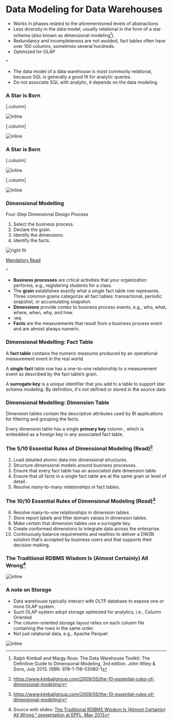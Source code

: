 # Data Modeling for Data Warehouses

- Works in phases related to the aforementioned levels of abstractions
- Less diversity in the data model, usually relational in the form of a star schema (also known as dimensional modeling[^41]).
- Redundancy and incompleteness are not avoided, fact tables often have over 100 columns, sometimes several hundreds.
- Optimized for OLAP

^ 
- The data model of a data warehouse is most commonly relational, because SQL is generally a good fit for analytic queries.
- Do not associate SQL with analytic, it depends on the data modeling. 

[^41]: Ralph Kimball and Margy Ross: The Data Warehouse Toolkit: The Definitive Guide to Dimensional Modeling, 3rd edition. John Wiley & Sons, July 2013. ISBN: 978-1-118-53080-1

### A Star is Born

[.column]

![inline](https://docs.microsoft.com/en-us/power-bi/guidance/media/star-schema/star-schema-example1.png)

[.column]

![inline](https://m.media-amazon.com/images/M/MV5BNmE5ZmE3OGItNTdlNC00YmMxLWEzNjctYzAwOGQ5ODg0OTI0XkEyXkFqcGdeQXVyMTMxODk2OTU@._V1_.jpg)

### A Star is Born

[.column]

![inline](https://docs.microsoft.com/en-us/power-bi/guidance/media/star-schema/star-schema-example2.png)

[.column]

![inline](https://m.media-amazon.com/images/M/MV5BNmE5ZmE3OGItNTdlNC00YmMxLWEzNjctYzAwOGQ5ODg0OTI0XkEyXkFqcGdeQXVyMTMxODk2OTU@._V1_.jpg)


### Dimensional Modelling

Four-Step Dimensional Design Process

1. Select the business process.
2. Declare the grain.
3. Identify the dimensions.
4. Identify the facts.

![right fit](https://images-na.ssl-images-amazon.com/images/I/51dvU76edNL._SX399_BO1,204,203,200_.jpg)

[Mandatory Read](http://www.kimballgroup.com/wp-content/uploads/2013/08/2013.09-Kimball-Dimensional-Modeling-Techniques11.pdf)

^ 
- **Business processes** are crtical activities that your organization performs, e.g., registering students for a class.
- The **grain** establishes exactly what a single fact table row represents.  Three common grains categorize all fact tables: transactional, periodic snapshot, or accumulating snapshot. 
- **Dimensions** provide contex to business process events, e.g.,  who, what, where, when, why, and how. 
- :wq
- **Facts** are the measurements that result from a business process event and are almost always numeric. 

### Dimensional Modelling: Fact Table

A **fact table** contains the numeric measures produced by an operational measurement event in the real world. 

A **single fact** table row has a one-to-one relationship to a measurement event as described by the fact table’s grain.

A **surrogate key** is a unique identifier that you add to a table to support star schema modeling. By definition, it's not defined or stored in the source data

### Dimensional Modelling: Dimension Table

Dimension tables contain the descriptive attributes used by BI applications for filtering and grouping the facts. 

Every dimension table has a single **primary key** column , which is embedded as a foreign key in any associated fact table.


### The 5/10 Essential Rules of Dimensional Modeling (Read)[^42]

1. Load detailed atomic data into dimensional structures.
2. Structure dimensional models around business processes.
3. Ensure that every fact table has an associated date dimension table.
4. Ensure that all facts in a single fact table are at the same grain or level of detail.
5. Resolve many-to-many relationships in fact tables.

### The 10/10 Essential Rules of Dimensional Modeling (Read)[^42]

6. Resolve many-to-one relationships in dimension tables.
7.  Store report labels and filter domain values in dimension tables.
8.  Make certain that dimension tables use a surrogate key.
9.  Create conformed dimensions to integrate data across the enterprise.
10. Continuously balance requirements and realities to deliver a DW/BI solution that’s accepted by business users and that supports their decision-making.

[^42]:https://www.kimballgroup.com/2009/05/the-10-essential-rules-of-dimensional-modeling/


### The Traditional RDBMS Wisdom Is (Almost Certainly) All Wrong[^43]

![inline](https://youtu.be/qyDPqbpbA60)

[^43]: Source with slides: [The Traditional RDBMS Wisdom Is (Almost Certainly) All Wrong,” presentation at EPFL, May 2013](http://slideshot.epfl.ch/play/suri_stonebraker)

### A note on Storage

- Data warehouse typically interact with OLTP database to expose one or more OLAP system. 
- Such OLAP system adopt storage optimized for analytics, i.e., Column Oriented
- The column-oriented storage layout relies on each column file containing the rows in the same order.
- Not just relational data, e.g., Apache Parquet

![inline](./attachments/5e08f341edb7545ceaa16494_672340c374e04c44b8d01a085a93ad5f.png)